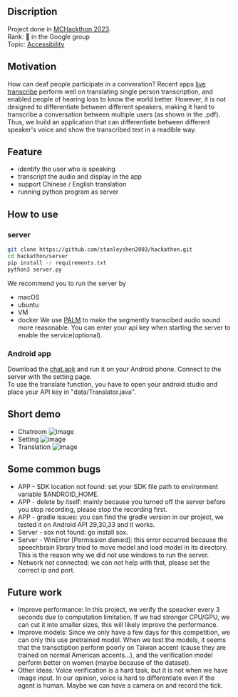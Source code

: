 ## Discription
Project done in [MCHackthon 2023](https://2023.meichuhackathon.org/). \
Rank: 🥉 in the Google group\
Topic: [Accessibility](https://github.com/stanleyshen2003/hackathon/blob/main/Google_2023_topic.pdf)

## Motivation
How can deaf people participate in a converation? Recent apps [live transcribe](https://play.google.com/store/apps/details?id=com.google.audio.hearing.visualization.accessibility.scribe&hl=en_US) perform well on translating single person transcription, and enabled people of hearing loss to know the world better. However, it is not designed to differentiate between different speakers, making it hard to transcribe a conversation between multiple users (as shown in the .pdf). Thus, we build an application that can differentiate between different speaker's voice and show the transcribed text in a readible way.

## Feature
- identify the user who is speaking
- transcript the audio and display in the app
- support Chinese / English translation
- running python program as server

## How to use
### server
``` bash
git clone https://github.com/stanleyshen2003/hackathon.git
cd hackathon/server
pip install -r requirements.txt
python3 server.py
```

We recommend you to run the server by 
- macOS 
- ubuntu
- VM
- docker
We use [PALM](https://github.com/google/generative-ai-python) to make the segmently transcibed audio sound more reasonable. You can enter your api key when starting the server to enable the service(optional).


### Android app
Download the [chat.apk](https://github.com/stanleyshen2003/multispeaker_transcription/blob/main/chat.apk) and run it on your Android phone. Connect to the server with the setting page.\
To use the translate function, you have to open your android studio and place your API key in "data/Translator.java".

## Short demo
- Chatroom
![image](https://github.com/stanleyshen2003/multispeaker_transcription/assets/80504001/e3b1641c-521f-4f24-a356-8d85aeb6cdd7)
- Setting
![image](https://github.com/stanleyshen2003/multispeaker_transcription/assets/80504001/56bfb105-4095-4b5e-ae89-013b8c26abfe)
- Translation
![image](https://github.com/stanleyshen2003/multispeaker_transcription/assets/80504001/40773ba7-72f7-491e-80bc-9bd093b289bf)


## Some common bugs
- APP - SDK location not found: set your SDK file path to environment variable $ANDROID_HOME.
- APP - delete by itself: mainly because you turned off the server before you stop recording, please stop the recording first.
- APP - gradle issues: you can find the gradle version in our project, we tested it on Android API 29,30,33 and it works.
- Server - sox not found: go install sox.
- Server - WinError [Permission denied]: this error occurred because the speechbrain library tried to move model and load model in its directory. This is the reason why we did not use windows to run the server.
- Network not connected: we can not help with that, please set the correct ip and port.

## Future work
- Improve performance: In this project, we verify the speacker every 3 seconds due to computation limitation. If we had stronger CPU/GPU, we can cut it into smaller sizes, this will likely improve the performance.
- Improve models: Since we only have a few days for this competition, we can only this use pretrained model. When we test the models, it seems that the transctiption perform poorly on Taiwan accent (cause they are trained on normal American accents...), and the verification model perform better on women (maybe because of the dataset).  
- Other ideas: Voice verification is a hard task, but it is not when we have image input. In our opinion, voice is hard to differentiate even if the agent is human. Maybe we can have a camera on and record the tick. 

